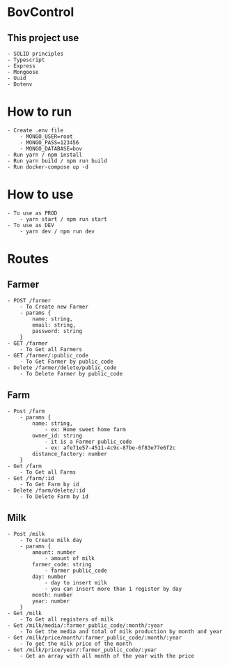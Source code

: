 # BovControl

## This project use
    - SOLID principles
    - Typescript
    - Express
    - Mongoose
    - Uuid
    - Dotenv

# How to run
    - Create .env file
        - MONGO_USER=root
        - MONGO_PASS=123456
        - MONGO_DATABASE=bov
    - Run yarn / npm install
    - Run yarn build / npm run build
    - Run docker-compose up -d

# How to use
    - To use as PROD
        - yarn start / npm run start
    - To use as DEV
        - yarn dev / npm run dev

# Routes
## Farmer
    - POST /farmer
        - To Create new Farmer
        - params {
            name: string,
            email: string,
            password: string
        }
    - GET /farmer
        - To Get all Farmers
    - GET /farmer/:public_code
        - To Get Farmer by public_code
    - Delete /farmer/delete/public_code
        - To Delete Farmer by public_code

## Farm
    - Post /farm
        - params {
            name: string,
                - ex: Home sweet home farm
            owner_id: string
                - it is a Farmer public_code
                - ex: afe71e57-4511-4c9c-87be-6f83e77e6f2c
            distance_factory: number
        }
    - Get /farm
        - To Get all Farms
    - Get /farm/:id
        - To Get Farm by id
    - Delete /farm/delete/:id
        - To Delete Farm by id

## Milk
    - Post /milk
        - To Create milk day
        - params {
            amount: number
                - amount of milk
            farmer_code: string
                - farmer public_code
            day: number
                - day to insert milk
                - you can insert more than 1 register by day
            month: number
            year: number
        }
    - Get /milk
        - To Get all registers of milk
    - Get /milk/media/:farmer_public_code/:month/:year
        - To Get the media and total of milk production by month and year
    - Get /milk/price/month/:farmer_public_code/:month/:year
        - To get the milk price of the month
    - Get /milk/price/year/:farmer_public_code/:year
        - Get an array with all month of the year with the price